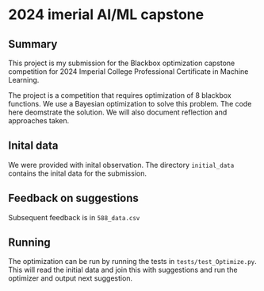 # 2024 imerial AI/ML capstone

## Summary
This project is my submission for the Blackbox optimization capstone competition for 2024 Imperial College Professional Certificate in Machine Learning.

The project is a competition that requires optimization of 8 blackbox functions. We use a Bayesian optimization to solve this problem.
The code here deomstrate the solution. We will also document reflection and approaches taken.

## Inital data
We were provided with  inital observation. The directory `initial_data` contains the inital data for the submission.

## Feedback on suggestions
Subsequent feedback is in `588_data.csv`

## Running 
The optimization can be run by running the tests in `tests/test_Optimize.py`.
This will read the initial data and join this with suggestions and run the optimizer and output next suggestion.



